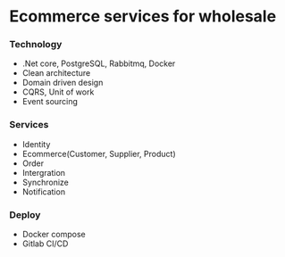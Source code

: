 # Ecommerce services for wholesale

### Technology
- .Net core, PostgreSQL, Rabbitmq, Docker
- Clean architecture
- Domain driven design
- CQRS, Unit of work
- Event sourcing

### Services
- Identity
- Ecommerce(Customer, Supplier, Product)
- Order
- Intergration
- Synchronize
- Notification

### Deploy
- Docker compose
- Gitlab CI/CD
